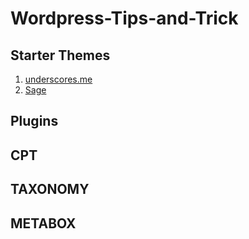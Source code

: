# Wordpress-Tips-and-Trick

## Starter Themes
1. [underscores.me](https://underscores.me/) 
2. [Sage](https://roots.io/sage/)
## Plugins
## CPT
## TAXONOMY
## METABOX

